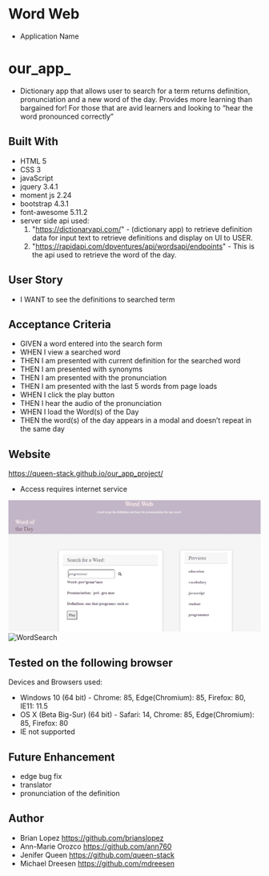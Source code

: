 # Word Web
* Application Name


# our_app_
* Dictionary app that allows user to search for a term returns definition, pronunciation and a new word of the day.  Provides more learning than bargained for! For those that are avid learners and looking to “hear the word pronounced correctly”


## Built With
* HTML 5
* CSS 3
* javaScript 
* jquery 3.4.1
* moment js 2.24
* bootstrap 4.3.1
* font-awesome 5.11.2
* server side api used:
    1. "https://dictionaryapi.com/" - (dictionary app) to retrieve definition data for input text to retrieve definitions and display on UI to USER. 
    2. "https://rapidapi.com/dpventures/api/wordsapi/endpoints" - This is the api used to retrieve the word of the day.


## User Story
* I WANT to see the definitions to searched term

## Acceptance Criteria
* GIVEN a word entered into the search form 
* WHEN I view a searched word
* THEN I am presented with current definition for the searched word
* THEN I am presented with synonyms 
* THEN I am presented with the pronunciation
* THEN I am presented with the last 5 words from page loads 
* WHEN I click the play button
* THEN I hear the audio of the pronunciation
* WHEN I load the Word(s) of the Day 
* THEN the word(s) of the day appears in a modal and doesn’t repeat in the same day

## Website
https://queen-stack.github.io/our_app_project/
 * Access requires internet service

![WordSearch](./assets/images/wordsearch.jpg)
![WordSearch](./assets/images/wordsearch1.jpg)

## Tested on the following browser
Devices and Browsers used:
* Windows 10 (64 bit) - Chrome: 85, Edge(Chromium): 85, Firefox: 80, IE11: 11.5
* OS X (Beta Big-Sur) (64 bit) - Safari: 14, Chrome: 85, Edge(Chromium): 85, Firefox: 80 
* IE not supported

## Future Enhancement
* edge bug fix
* translator
* pronunciation of the definition

## Author
* Brian Lopez https://github.com/brianslopez
* Ann-Marie Orozco https://github.com/ann760
* Jenifer Queen https://github.com/queen-stack
* Michael Dreesen https://github.com/mdreesen
